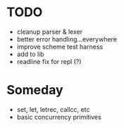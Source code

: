 # TODO

- cleanup parser & lexer
- better error handling...everywhere
- improve scheme test harness
- add to lib
- readline fix for repl (?)

# Someday

- set, let, letrec, callcc, etc
- basic concurrency primitives

